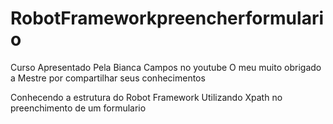 # RobotFrameworkpreencherformulario

Curso Apresentado Pela Bianca Campos no youtube
O meu muito obrigado a Mestre por compartilhar seus conhecimentos

Conhecendo a estrutura do Robot Framework 
Utilizando Xpath no preenchimento de um formulario
